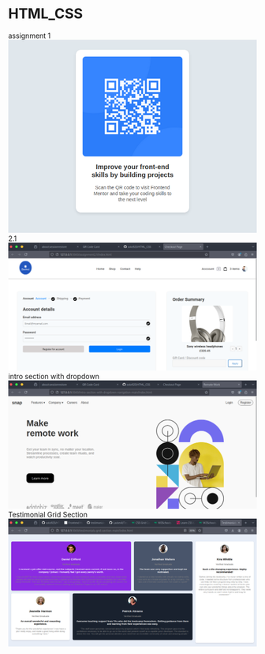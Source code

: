 # HTML_CSS

assignment 1
![alt text](image.png)
2.1
![alt text](image-1.png)
intro section with dropdown
![alt text](image-2.png)
Testimonial Grid Section
![alt text](image-3.png)


